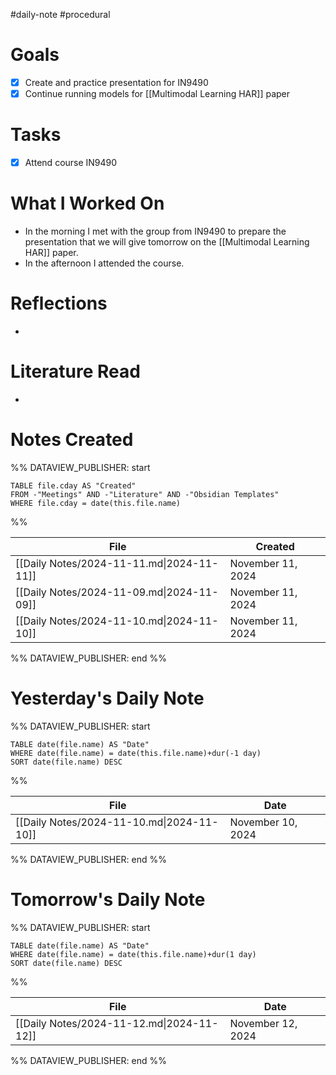 #daily-note #procedural 

# Goals

- [x] Create and practice presentation for IN9490
- [x] Continue running models for [[Multimodal Learning HAR]] paper

# Tasks

- [x] Attend course IN9490

# What I Worked On

- In the morning I met with the group from IN9490 to prepare the presentation that we will give tomorrow on the [[Multimodal Learning HAR]] paper.
- In the afternoon I attended the course.

# Reflections

- 

# Literature Read

- 

# Notes Created


%% DATAVIEW_PUBLISHER: start
```dataview
TABLE file.cday AS "Created"
FROM -"Meetings" AND -"Literature" AND -"Obsidian Templates"
WHERE file.cday = date(this.file.name)
```
%%

| File                                      | Created           |
| ----------------------------------------- | ----------------- |
| [[Daily Notes/2024-11-11.md\|2024-11-11]] | November 11, 2024 |
| [[Daily Notes/2024-11-09.md\|2024-11-09]] | November 11, 2024 |
| [[Daily Notes/2024-11-10.md\|2024-11-10]] | November 11, 2024 |

%% DATAVIEW_PUBLISHER: end %%

# Yesterday's Daily Note

%% DATAVIEW_PUBLISHER: start
```dataview
TABLE date(file.name) AS "Date"
WHERE date(file.name) = date(this.file.name)+dur(-1 day)
SORT date(file.name) DESC
```
%%

| File                                      | Date              |
| ----------------------------------------- | ----------------- |
| [[Daily Notes/2024-11-10.md\|2024-11-10]] | November 10, 2024 |

%% DATAVIEW_PUBLISHER: end %%
# Tomorrow's Daily Note

%% DATAVIEW_PUBLISHER: start
```dataview
TABLE date(file.name) AS "Date"
WHERE date(file.name) = date(this.file.name)+dur(1 day)
SORT date(file.name) DESC
```
%%

| File                                      | Date              |
| ----------------------------------------- | ----------------- |
| [[Daily Notes/2024-11-12.md\|2024-11-12]] | November 12, 2024 |

%% DATAVIEW_PUBLISHER: end %%


